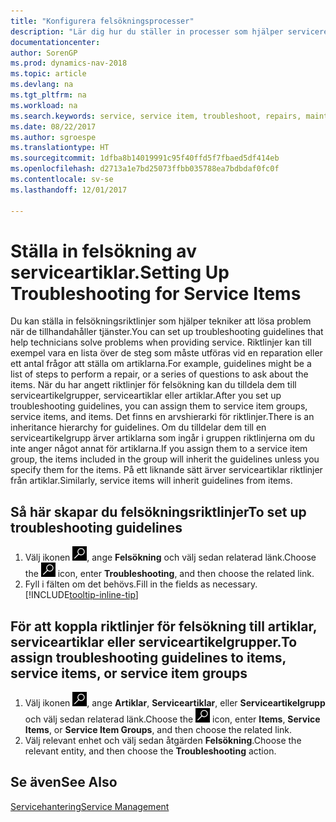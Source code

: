 ```yaml
---
title: "Konfigurera felsökningsprocesser"
description: "Lär dig hur du ställer in processer som hjälper servicerepresentanten att identifiera och lösa problem med serviceartiklar."
documentationcenter: 
author: SorenGP
ms.prod: dynamics-nav-2018
ms.topic: article
ms.devlang: na
ms.tgt_pltfrm: na
ms.workload: na
ms.search.keywords: service, service item, troubleshoot, repairs, maintenance
ms.date: 08/22/2017
ms.author: sgroespe
ms.translationtype: HT
ms.sourcegitcommit: 1dfba8b14019991c95f40ffd5f7fbaed5df414eb
ms.openlocfilehash: d2713a1e7bd25073ffbb035788ea7bdbdaf0fc0f
ms.contentlocale: sv-se
ms.lasthandoff: 12/01/2017

---
```


# <a name="setting-up-troubleshooting-for-service-items"></a><span data-ttu-id="4d897-103">Ställa in felsökning av serviceartiklar.</span><span class="sxs-lookup"><span data-stu-id="4d897-103">Setting Up Troubleshooting for Service Items</span></span>
<span data-ttu-id="4d897-104">Du kan ställa in felsökningsriktlinjer som hjälper tekniker att lösa problem när de tillhandahåller tjänster.</span><span class="sxs-lookup"><span data-stu-id="4d897-104">You can set up troubleshooting guidelines that help technicians solve problems when providing service.</span></span> <span data-ttu-id="4d897-105">Riktlinjer kan till exempel vara en lista över de steg som måste utföras vid en reparation eller ett antal frågor att ställa om artiklarna.</span><span class="sxs-lookup"><span data-stu-id="4d897-105">For example, guidelines might be a list of steps to perform a repair, or a series of questions to ask about the items.</span></span> <span data-ttu-id="4d897-106">När du har angett riktlinjer för felsökning kan du tilldela dem till serviceartikelgrupper, serviceartiklar eller artiklar.</span><span class="sxs-lookup"><span data-stu-id="4d897-106">After you set up troubleshooting guidelines, you can assign them to service item groups, service items, and items.</span></span> <span data-ttu-id="4d897-107">Det finns en arvshierarki för riktlinjer.</span><span class="sxs-lookup"><span data-stu-id="4d897-107">There is an inheritance hierarchy for guidelines.</span></span> <span data-ttu-id="4d897-108">Om du tilldelar dem till en serviceartikelgrupp ärver artiklarna som ingår i gruppen riktlinjerna om du inte anger något annat för artiklarna.</span><span class="sxs-lookup"><span data-stu-id="4d897-108">If you assign them to a service item group, the items included in the group will inherit the guidelines unless you specify them for the items.</span></span> <span data-ttu-id="4d897-109">På ett liknande sätt ärver serviceartiklar riktlinjer från artiklar.</span><span class="sxs-lookup"><span data-stu-id="4d897-109">Similarly, service items will inherit guidelines from items.</span></span>  

## <a name="to-set-up-troubleshooting-guidelines"></a><span data-ttu-id="4d897-110">Så här skapar du felsökningsriktlinjer</span><span class="sxs-lookup"><span data-stu-id="4d897-110">To set up troubleshooting guidelines</span></span>
1. <span data-ttu-id="4d897-111">Välj ikonen ![Söka efter sida eller rapport](media/ui-search/search_small.png "ikonen Söka efter sida eller rapport"), ange **Felsökning** och välj sedan relaterad länk.</span><span class="sxs-lookup"><span data-stu-id="4d897-111">Choose the ![Search for Page or Report](media/ui-search/search_small.png "Search for Page or Report icon") icon, enter **Troubleshooting**, and then choose the related link.</span></span>  
2. <span data-ttu-id="4d897-112">Fyll i fälten om det behövs.</span><span class="sxs-lookup"><span data-stu-id="4d897-112">Fill in the fields as necessary.</span></span> [!INCLUDE[tooltip-inline-tip](includes/tooltip-inline-tip_md.md)]  

## <a name="to-assign-troubleshooting-guidelines-to-items-service-items-or-service-item-groups"></a><span data-ttu-id="4d897-113">För att koppla riktlinjer för felsökning till artiklar, serviceartiklar eller serviceartikelgrupper.</span><span class="sxs-lookup"><span data-stu-id="4d897-113">To assign troubleshooting guidelines to items, service items, or service item groups</span></span>
1. <span data-ttu-id="4d897-114">Välj ikonen ![Söka efter sida eller rapport](media/ui-search/search_small.png "ikonen Söka efter sida eller rapport"), ange **Artiklar**, **Serviceartiklar**, eller **Serviceartikelgrupp** och välj sedan relaterad länk.</span><span class="sxs-lookup"><span data-stu-id="4d897-114">Choose the ![Search for Page or Report](media/ui-search/search_small.png "Search for Page or Report icon") icon, enter **Items**, **Service Items**, or **Service Item Groups**, and then choose the related link.</span></span>  
2. <span data-ttu-id="4d897-115">Välj relevant enhet och välj sedan åtgärden **Felsökning**.</span><span class="sxs-lookup"><span data-stu-id="4d897-115">Choose the relevant entity, and then choose the **Troubleshooting** action.</span></span>  

## <a name="see-also"></a><span data-ttu-id="4d897-116">Se även</span><span class="sxs-lookup"><span data-stu-id="4d897-116">See Also</span></span>
[<span data-ttu-id="4d897-117">Servicehantering</span><span class="sxs-lookup"><span data-stu-id="4d897-117">Service Management</span></span>](service-service.md)
